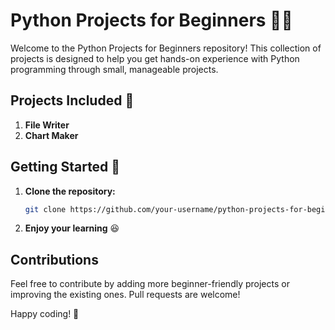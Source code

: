 # Python Projects for Beginners 👨‍💻

Welcome to the Python Projects for Beginners repository! This collection of projects is designed to help you get hands-on experience with Python programming through small, manageable projects.

## Projects Included 📙
1. **File Writer**
2. **Chart Maker**

## Getting Started 🏃
1. **Clone the repository:**
    ```bash
    git clone https://github.com/your-username/python-projects-for-beginners.git
    ```
3. **Enjoy your learning** 😆

## Contributions
Feel free to contribute by adding more beginner-friendly projects or improving the existing ones. Pull requests are welcome!

Happy coding! 🚀
